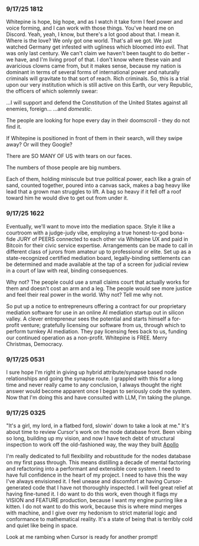 ### 9/17/25 1812

Whitepine is hope, big hope, and as I watch it take form I feel power and voice forming, and I can work with those things. You've heard me on Discord. Yeah, yeah, I know, but there's a lot good about that. I mean it. Where is the love? We only got one world. That's all we got. We just watched Germany get infested with ugliness which bloomed into evil. That was only last century. We can't claim we haven't been taught to do better - we have, and I'm living proof of that. I don't know where these vain and avaricious clowns came from, but it makes sense, because my nation is dominant in terms of several forms of international power and naturally criminals will gravitate to that sort of reach. Rich criminals. So, this is a trial upon our very institution which is still active on this Earth, our very Republic, the officers of which solemnly swear:

...I will support and defend the Constitution of the United States against all enemies, foreign...
...and *domestic*.

The people are looking for hope every day in their doomscroll - they do not find it.

If Whitepine is positioned in front of them in their search, will they swipe away? Or will they Google?

There are SO MANY OF US with tears on our faces.

The numbers of those people are big numbers.

Each of them, holding miniscule but true political power, each like a grain of sand, counted together, poured into a canvas sack, makes a bag heavy like lead that a grown man struggles to lift. A bag so heavy if it fell off a roof toward him he would dive to get out from under it.

### 9/17/25 1622

Eventually, we'll want to move into the mediation space. Style it like a courtroom with a judge-judy vibe, employing a true honest-to-god bona-fide JURY of PEERS connected to each other via Whitepine UX and paid in Bitcoin for their civic service expertise. Arrangements can be made to call in different class of jurors from amateur up to professional or elite. Set up as a state-recognized certified mediation board, legally-binding settlements can be determined and made available at the tap of a screen for judicial review in a court of law with real, binding consequences.

Why not? The people could use a small claims court that actually works for them and doesn't cost an arm and a leg. The people would see more justice and feel their real power in the world. Why not? Tell me why not.

So put up a notice to entrepreneurs offering a contract for our proprietary mediation software for use in an online AI mediation startup out in silicon valley. A clever entrepreneur sees the potential and starts himself a for-profit venture; gratefully licensing our software from us, through which to perform turnkey AI mediation. They pay licensing fees back to us, funding our continued operation as a non-profit. Whitepine is FREE. Merry Christmas, Democracy.

### 9/17/25 0531

I sure hope I'm right in giving up hybrid attribute/synapse based node relationships and going the synapse route. I grappled with this for a long time and never really came to any conclusion, I always thought the right answer would become apparent once I began to seriously code the system. Now that I'm doing this and have consulted with LLM, I'm taking the plunge.

### 9/17/25 0325

"It's a girl, my lord, in a flatbed ford, slowin' down to take a look at me." It's about time to review Cursor's work on the node database front. Been vibing so long, building up my vision, and now I have tech debt of structural inspection to work off the old-fashioned way, the way they built [Apollo](https://github.com/chrislgarry/Apollo-11/blob/master/Luminary099/AOSTASK_AND_AOSJOB.agc#L119)

I'm really dedicated to full flexibility and robustitude for the nodes database on my first pass through. This means distilling a decade of mental factoring and refactoring into a performant and extensible core system. I need to have full confidence in the heart of my project. I need to have this the way I've always envisioned it. I feel unease and discomfort at having Cursor-generated code that I have not thoroughly inspected. I will feel great relief at having fine-tuned it. I do want to do this work, even though it flags my VISION and FEATURE production, because I want my engine purring like a kitten. I do not want to do this work, because this is where mind merges with machine, and I give over my hedonism to strict material logic and conformance to mathematical reality. It's a state of being that is terribly cold and quiet like being in space.

Look at me rambing when Cursor is ready for another prompt!

